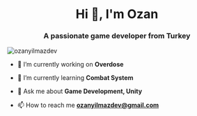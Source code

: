 <h1 align="center">Hi 👋, I'm Ozan</h1>
<h3 align="center">A passionate game developer from Turkey</h3>

<p align="left"> <img src="https://komarev.com/ghpvc/?username=ozanyilmazdev&label=Profile%20views&color=000000&style=flat" alt="ozanyilmazdev" /> </p>

- 🔭 I’m currently working on **Overdose**

- 🌱 I’m currently learning **Combat System**

- 💬 Ask me about **Game Development, Unity**

- 📫 How to reach me **ozanyilmazdev@gmail.com**
